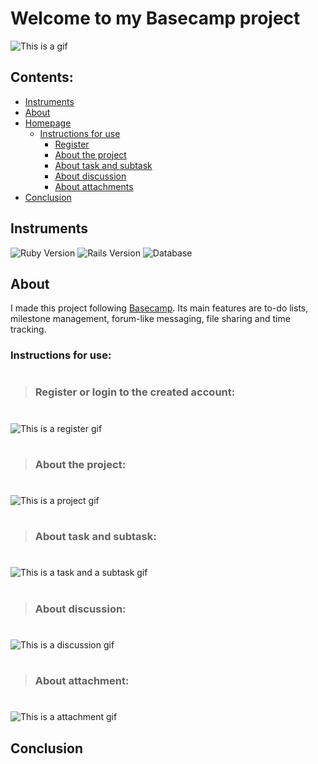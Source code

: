 # Welcome to my Basecamp project

![This is a gif](/photo_readmy/basecamp_gif.gif)

## **Contents**:

- [Instruments](#instruments)
- [About](#about)
- [Homepage](#homepage)
    - [Instructions for use](#instructions-for-use)
        - [Register](#register-or-login-to-the-created-account)
        - [About the project](#about-the-project)
        - [About task and subtask](#about-task-and-subtask)
        - [About discussion](#about-discussion)
        - [About attachments](#about-attachment)
- [Conclusion](#conclusion)



## Instruments

![Ruby Version](https://img.shields.io/badge/ruby%20version-3.1.2-green)
![Rails Version](https://img.shields.io/badge/rails%20version-7.0.3-yellow)
![Database](https://img.shields.io/badge/database-PostgreSQL-red)

## About

I made this project following [Basecamp](https://basecamp.com/). Its main features are to-do lists, milestone management, forum-like messaging, file sharing and time tracking.<br/>

### **Instructions for use:**
#
> ### Register or login to the created account:
#

![This is a register gif](/photo_readmy/register.gif)

#
> ### About the project:
#

![This is a project gif](/photo_readmy/project.gif)

#
> ### About task and subtask:
#

![This is a task and a subtask gif](/photo_readmy/task_and_subtask.gif)

#
> ### About discussion:
#

![This is a discussion gif](/photo_readmy/discussion.gif)

#
> ### About attachment:
#

![This is a attachment gif](/photo_readmy/attachment.gif)

## Conclusion



